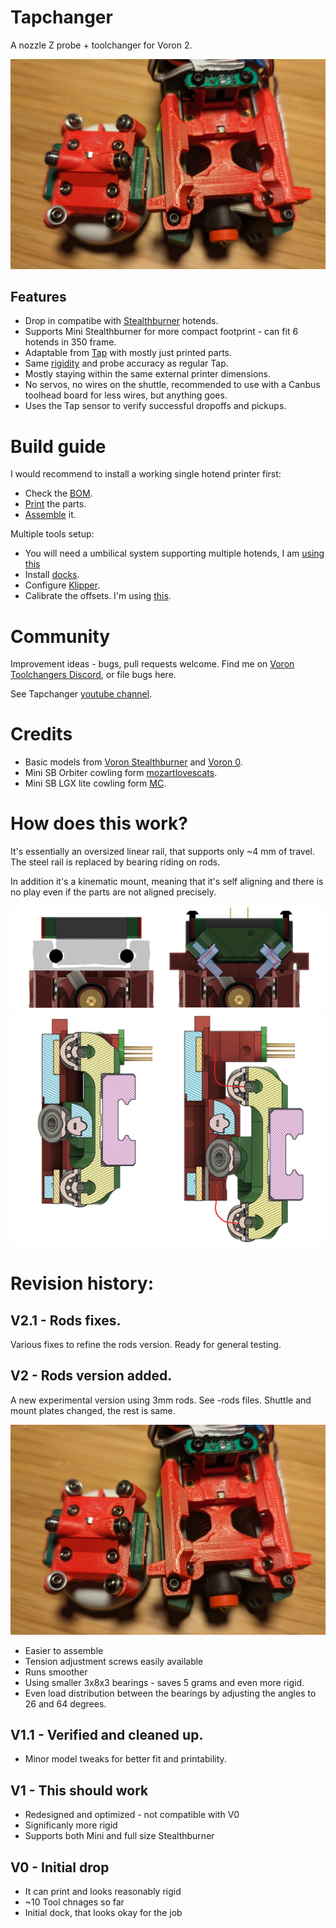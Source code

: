 # Tapchanger

A nozzle Z probe + toolchanger for Voron 2.

![Preview](/images/rods-photo.jpg)

## Features
* Drop in compatibe with [Stealthburner](https://github.com/VoronDesign/Voron-Stealthburner) hotends.
* Supports Mini Stealthburner for more compact footprint - can fit 6 hotends in 350 frame.
* Adaptable from [Tap](https://github.com/VoronDesign/Voron-Tap) with mostly just printed parts.
* Same [rigidity](https://youtu.be/mGRXtK9F408) and probe accuracy as regular Tap.
* Mostly staying within the same external printer dimensions.
* No servos, no wires on the shuttle, recommended to use with a Canbus toolhead board for less wires, but anything goes.
* Uses the Tap sensor to verify successful dropoffs and pickups.

# Build guide

I would recommend to install a working single hotend printer first:

* Check the [BOM](./Bom.md).
* [Print](./Print%20Guide.md) the parts.
* [Assemble](./Assembly.md) it.

Multiple tools setup:

* You will need a umbilical system supporting multiple hotends, I am [using this](https://github.com/viesturz/Voron2Toolbox)
* Install [docks](Dock.md).
* Configure [Klipper](./klipper/README.md).
* Calibrate the offsets. I'm using [this](https://github.com/viesturz/NozzleAlign).

# Community

Improvement ideas - bugs, pull requests welcome. Find me on [Voron Toolchangers Discord](https://discord.gg/xmDWrYGwVJ), or file bugs here.

See Tapchanger [youtube channel](https://www.youtube.com/playlist?list=PLqU7kX5nUJDRDw5z0NLwJ22OkV6fbjnSW).

# Credits

- Basic models from [Voron Stealthburner](https://github.com/VoronDesign/Voron-Stealthburner) and [Voron 0](https://github.com/VoronDesign/Voron-0).
- Mini SB Orbiter cowling form [mozartlovescats](https://www.printables.com/model/366337-voron-02-orbiter-20-trianglelab-chc-mini-stealthbu).
- Mini SB LGX lite cowling form [MC](https://www.printables.com/model/395933-voron-02-mini-stealthburner-remix-for-lgx-light-ex/files).


# How does this work?

It's essentially an oversized linear rail, that supports only ~4 mm of travel. The steel rail is replaced by bearing riding on rods.

In addition it's a kinematic mount, meaning that it's self aligning and there is no play even if the parts are not aligned precisely.

![Preview](/images/explain1.png)
![Preview](/images/explain2.png)

# Revision history:

## V2.1 - Rods fixes.

Various fixes to refine the rods version. Ready for general testing.

## V2 - Rods version added.

A new experimental version using 3mm rods. See -rods files. Shuttle and mount plates changed, the rest is same.

![Preview](/images/rods-photo.jpg)

- Easier to assemble
- Tension adjustment screws easily available
- Runs smoother
- Using smaller 3x8x3 bearings - saves 5 grams and even more rigid.
- Even load distribution between the bearings by adjusting the angles to 26 and 64 degrees.

## V1.1 - Verified and cleaned up.

- Minor model tweaks for better fit and printability.


## V1 - This should work

- Redesigned and optimized - not compatible with V0
- Significanly more rigid
- Supports both Mini and full size Stealthburner

## V0 - Initial drop
 
 - It can print and looks reasonably rigid
 - ~10 Tool chnages so far
 - Initial dock, that looks okay for the job
